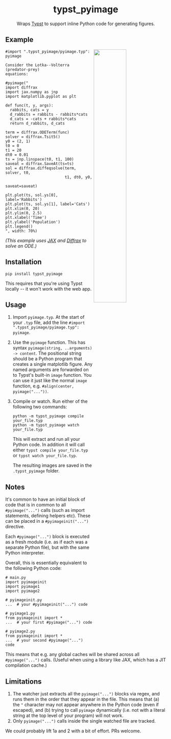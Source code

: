 <h1 align="center">typst_pyimage</h1>

<p align="center">Wraps <a href="https://github.com/typst/typst">Typst</a> to support inline Python code for generating figures.</p>

## Example

<img align="right" width="45%" src="https://raw.githubusercontent.com/patrick-kidger/typst_pyimage/main/imgs/lotka_volterra.png">

```typst
#import ".typst_pyimage/pyimage.typ": pyimage

Consider the Lotka--Volterra (predator-prey)
equations:

#pyimage("
import diffrax
import jax.numpy as jnp
import matplotlib.pyplot as plt

def func(t, y, args):
  rabbits, cats = y
  d_rabbits = rabbits - rabbits*cats
  d_cats = -cats + rabbits*cats
  return d_rabbits, d_cats

term = diffrax.ODETerm(func)
solver = diffrax.Tsit5()
y0 = (2, 1)
t0 = 0
t1 = 20
dt0 = 0.01
ts = jnp.linspace(t0, t1, 100)
saveat = diffrax.SaveAt(ts=ts)
sol = diffrax.diffeqsolve(term, solver, t0,
                          t1, dt0, y0,
                          saveat=saveat)

plt.plot(ts, sol.ys[0], label='Rabbits')
plt.plot(ts, sol.ys[1], label='Cats')
plt.xlim(0, 20)
plt.ylim(0, 2.5)
plt.xlabel('Time')
plt.ylabel('Population')
plt.legend()
", width: 70%)
```

_(This example uses [JAX](https://github.com/google/jax) and [Diffrax](https://github.com/patrick-kidger/diffrax) to solve an ODE.)_

## Installation

```
pip install typst_pyimage
```

This requires that you're using Typst locally -- it won't work with the web app.

## Usage

1. Import `pyimage.typ`. At the start of your `.typ` file, add the line `#import ".typst_pyimage/pyimage.typ": pyimage`.

2. Use the `pyimage` function. This has syntax `pyimage(string, ..arguments) -> content`. The positional string should be a Python program that creates a single matplotlib figure. Any named arguments are forwarded on to Typst's built-in `image` function. You can use it just like the normal `image` function, e.g. `#align(center, pyimage("..."))`.

3. Compile or watch. Run either of the following two commands:
    ```
    python -m typst_pyimage compile your_file.typ
    python -m typst_pyimage watch your_file.typ
    ```
    This will extract and run all your Python code. In addition it will call either `typst compile your_file.typ` or `typst watch your_file.typ`.

    The resulting images are saved in the `.typst_pyimage` folder.

## Notes

It's common to have an initial block of code that is in common to all `#pyimage("...")` calls (such as import statements, defining helpers etc). These can be placed in a `#pyimageinit("...")` directive.

Each `#pyimage("...")` block is executed as a fresh module (i.e. as if each was a separate Python file), but with the same Python interpreter.

Overall, this is essentially equivalent to the following Python code:
```
# main.py
import pyimageinit
import pyimage1
import pyimage2

# pyimageinit.py
...  # your #pyimageinit("...") code

# pyimage1.py
from pyimageinit import *
...  # your first #pyimage("...") code

# pyimage2.py
from pyimageinit import *
...  # your second #pyimage("...") code
```
This means that e.g. any global caches will be shared across all `#pyimage("...")` calls. (Useful when using a library like JAX, which has a JIT compilation cache.)

## Limitations

1. The watcher just extracts all the `pyimage("...")` blocks via regex, and runs them in the order that they appear in the file. This means that (a) the `"` character may not appear anywhere in the Python code (even if escaped), and (b) trying to call `pyimage` dynamically (i.e. not with a literal string at the top level of your program) will not work.
2. Only `pyimage("...")` calls inside the single watched file are tracked.

We could probably lift 1a and 2 with a bit of effort. PRs welcome.
